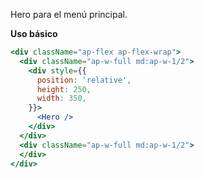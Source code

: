 Hero para el menú principal.

**Uso básico**

```jsx
<div className="ap-flex ap-flex-wrap">
  <div className="ap-w-full md:ap-w-1/2">
    <div style={{
      position: 'relative',
      height: 250,
      width: 350,
    }}>
      <Hero />
    </div>
  </div>
  <div className="ap-w-full md:ap-w-1/2">
  </div>
</div>
```